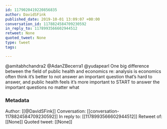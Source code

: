 ```yaml
---
id: 1179020419220856835
author: DavidSFink
published_date: 2019-10-01 13:09:07 +00:00
conversation_id: 1178824584709230592
in_reply_to: 1178993566602944512
retweet: None
quoted_tweet: None
type: tweet
tags:

---
```


@amitabhchandra2 @AdanZBecerra1 @yudapearl One big difference between the field of public health and economics re: analysis is economics often think it’s better to not answer an important question that’s hard to answer, and public health feels it’s more important to START to answer the important questions no matter what

### Metadata

Author: [[@DavidSFink]]
Conversation: [[conversation-1178824584709230592]]
In reply to: [[1178993566602944512]]
Retweet of: [[None]]
Quoted tweet: [[None]]
